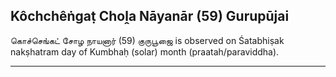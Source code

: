 ## Kôchchêṅgaṭ Choḽa Nāyanār (59) Gurupūjai
கொச்செங்கட் சோழ நாயனார் (59) குருபூஜை is observed on Śatabhiṣak nakṣhatram day of Kumbhaḥ (solar) month (praatah/paraviddha).



---
